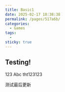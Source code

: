 ```yaml
---
title: Basic1
date: 2025-02-17 18:38:38
permalink: /pages/517a6b/
categories:
  - Games
tags:
  - 
sticky: true
---
```


## Testing!

123
Abc
tht123123

测试最后更新